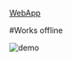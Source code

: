 
[WebApp](https://salvatore-fiannaca.github.io/Encrypt-Decrypt-App)

#Works offline

![demo](https://user-images.githubusercontent.com/68102669/134472107-3ac457ca-0a47-45d0-ae19-1fbb602f8790.gif)
